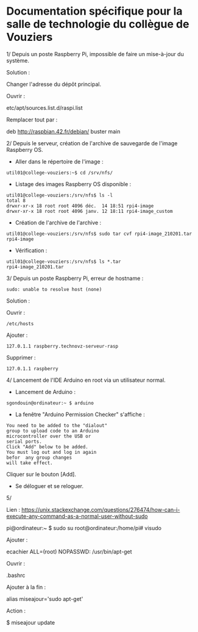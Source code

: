 Documentation spécifique pour la salle de technologie du collègue de Vouziers
=============================================================================


1/ Depuis un poste Raspberry Pi, impossible de faire un mise-à-jour du système.

Solution : 

Changer l'adresse du dépôt principal.

Ouvrir : 

etc/apt/sources.list.d/raspi.list

Remplacer tout par : 

deb http://raspbian.42.fr/debian/ buster main


2/ Depuis le serveur, création de l'archive de sauvegarde de l'image Raspberry OS.

- Aller dans le répertoire de l'image :

```
util01@college-vouziers:~$ cd /srv/nfs/
```

- Listage des images Raspberry OS disponible :

```
util01@college-vouziers:/srv/nfs$ ls -l
total 8
drwxr-xr-x 18 root root 4096 déc.  14 18:51 rpi4-image
drwxr-xr-x 18 root root 4096 janv. 12 18:11 rpi4-image_custom
```

- Création de l'archive de l'archive :

```
util01@college-vouziers:/srv/nfs$ sudo tar cvf rpi4-image_210201.tar rpi4-image
```

- Vérification : 

```
util01@college-vouziers:/srv/nfs$ ls *.tar
rpi4-image_210201.tar
```


3/ Depuis un poste Raspberry Pi, erreur de hostname : 

```
sudo: unable to resolve host (none)
```

Solution :

Ouvrir : 

```
/etc/hosts
```
Ajouter :

```
127.0.1.1 raspberry.technovz-serveur-rasp 
```

Supprimer : 

```
127.0.1.1 raspberry
```


4/ Lancement de l'IDE Arduino en root via un utilisateur normal.

- Lancement de Arduino : 

```
sgondouin@ordinateur:~ $ arduino
```


- La fenêtre "Arduino Permission Checker" s'affiche : 

```
You need to be added to the "dialout"
group to upload code to an Arduino
microcontroller over the USB or 
serial ports.
Click "Add" below to be added.
You must log out and log in again 
befor  any group changes
will take effect.
```

Cliquer sur le bouton [Add].

- Se déloguer et se reloguer.

 
5/ 

Lien : https://unix.stackexchange.com/questions/276474/how-can-i-execute-any-command-as-a-normal-user-without-sudo

pi@ordinateur:~ $ sudo su
root@ordinateur:/home/pi# visudo 


Ajouter : 

ecachier ALL=(root) NOPASSWD: /usr/bin/apt-get


Ouvrir : 

.bashrc

Ajouter à la fin :

alias miseajour='sudo apt-get'

Action : 

$ miseajour update



